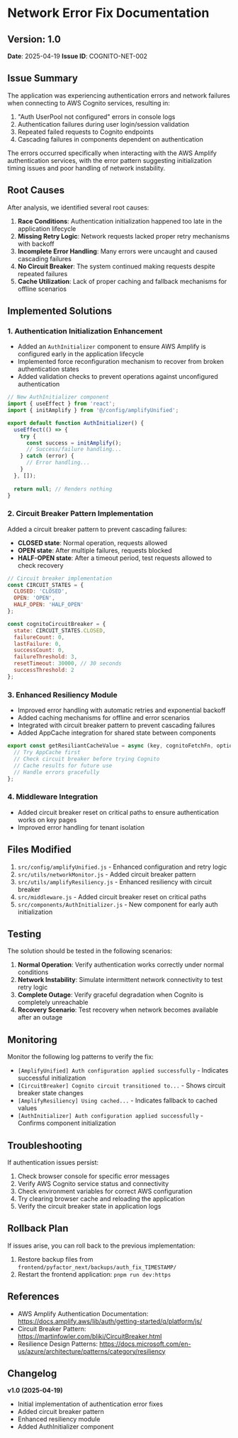 # Network Error Fix Documentation

## Version: 1.0
**Date**: 2025-04-19
**Issue ID**: COGNITO-NET-002

## Issue Summary

The application was experiencing authentication errors and network failures when connecting to AWS Cognito services, resulting in:

1. "Auth UserPool not configured" errors in console logs
2. Authentication failures during user login/session validation
3. Repeated failed requests to Cognito endpoints
4. Cascading failures in components dependent on authentication

The errors occurred specifically when interacting with the AWS Amplify authentication services, with the error pattern suggesting initialization timing issues and poor handling of network instability.

## Root Causes

After analysis, we identified several root causes:

1. **Race Conditions**: Authentication initialization happened too late in the application lifecycle
2. **Missing Retry Logic**: Network requests lacked proper retry mechanisms with backoff
3. **Incomplete Error Handling**: Many errors were uncaught and caused cascading failures
4. **No Circuit Breaker**: The system continued making requests despite repeated failures
5. **Cache Utilization**: Lack of proper caching and fallback mechanisms for offline scenarios

## Implemented Solutions

### 1. Authentication Initialization Enhancement

- Added an `AuthInitializer` component to ensure AWS Amplify is configured early in the application lifecycle
- Implemented force reconfiguration mechanism to recover from broken authentication states
- Added validation checks to prevent operations against unconfigured authentication

```javascript
// New AuthInitializer component
import { useEffect } from 'react';
import { initAmplify } from '@/config/amplifyUnified';

export default function AuthInitializer() {
  useEffect(() => {
    try {
      const success = initAmplify();
      // Success/failure handling...
    } catch (error) {
      // Error handling...
    }
  }, []);
  
  return null; // Renders nothing
}
```

### 2. Circuit Breaker Pattern Implementation

Added a circuit breaker pattern to prevent cascading failures:

- **CLOSED state**: Normal operation, requests allowed
- **OPEN state**: After multiple failures, requests blocked
- **HALF-OPEN state**: After a timeout period, test requests allowed to check recovery

```javascript
// Circuit breaker implementation
const CIRCUIT_STATES = {
  CLOSED: 'CLOSED',
  OPEN: 'OPEN',
  HALF_OPEN: 'HALF_OPEN'
};

const cognitoCircuitBreaker = {
  state: CIRCUIT_STATES.CLOSED,
  failureCount: 0,
  lastFailure: 0,
  successCount: 0,
  failureThreshold: 3,
  resetTimeout: 30000, // 30 seconds
  successThreshold: 2
};
```

### 3. Enhanced Resiliency Module

- Improved error handling with automatic retries and exponential backoff
- Added caching mechanisms for offline and error scenarios
- Integrated with circuit breaker pattern to prevent cascading failures
- Added AppCache integration for shared state between components

```javascript
export const getResiliantCacheValue = async (key, cognitoFetchFn, options = {}) => {
  // Try AppCache first
  // Check circuit breaker before trying Cognito
  // Cache results for future use
  // Handle errors gracefully
};
```

### 4. Middleware Integration

- Added circuit breaker reset on critical paths to ensure authentication works on key pages
- Improved error handling for tenant isolation

## Files Modified

1. `src/config/amplifyUnified.js` - Enhanced configuration and retry logic
2. `src/utils/networkMonitor.js` - Added circuit breaker pattern
3. `src/utils/amplifyResiliency.js` - Enhanced resiliency with circuit breaker
4. `src/middleware.js` - Added circuit breaker reset on critical paths
5. `src/components/AuthInitializer.js` - New component for early auth initialization

## Testing

The solution should be tested in the following scenarios:

1. **Normal Operation**: Verify authentication works correctly under normal conditions
2. **Network Instability**: Simulate intermittent network connectivity to test retry logic
3. **Complete Outage**: Verify graceful degradation when Cognito is completely unreachable
4. **Recovery Scenario**: Test recovery when network becomes available after an outage

## Monitoring

Monitor the following log patterns to verify the fix:

- `[AmplifyUnified] Auth configuration applied successfully` - Indicates successful initialization
- `[CircuitBreaker] Cognito circuit transitioned to...` - Shows circuit breaker state changes
- `[AmplifyResiliency] Using cached...` - Indicates fallback to cached values
- `[AuthInitializer] Auth configuration applied successfully` - Confirms component initialization

## Troubleshooting

If authentication issues persist:

1. Check browser console for specific error messages
2. Verify AWS Cognito service status and connectivity
3. Check environment variables for correct AWS configuration
4. Try clearing browser cache and reloading the application
5. Verify the circuit breaker state in application logs

## Rollback Plan

If issues arise, you can roll back to the previous implementation:

1. Restore backup files from `frontend/pyfactor_next/backups/auth_fix_TIMESTAMP/`
2. Restart the frontend application: `pnpm run dev:https`

## References

- AWS Amplify Authentication Documentation: https://docs.amplify.aws/lib/auth/getting-started/q/platform/js/
- Circuit Breaker Pattern: https://martinfowler.com/bliki/CircuitBreaker.html
- Resilience Design Patterns: https://docs.microsoft.com/en-us/azure/architecture/patterns/category/resiliency

## Changelog

**v1.0 (2025-04-19)**
- Initial implementation of authentication error fixes
- Added circuit breaker pattern
- Enhanced resiliency module
- Added AuthInitializer component 